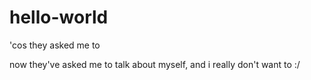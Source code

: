 # hello-world
'cos they asked me to

now they've asked me to talk about myself, and i really don't want to :/
